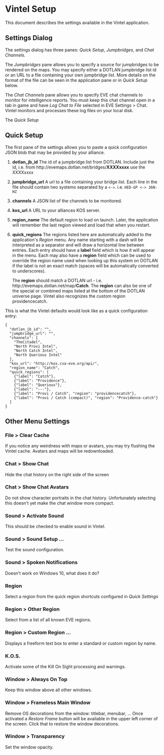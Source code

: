 # Vintel Setup

This document describes the settings available in the Vintel application.

## Settings Dialog

The settings dialog has three panes: *Quick Setup*, *Jumpbridges*, and *Chat Channels*.

The *Jumpbridges* pane allows you to specify a source for jumpbridges to be 
rendered on the maps.   You may specify either a DOTLAN jumpbridge list id or an URL to
a file containing your own jumpbridge list.   More details on the format of the file
can be seen in the application pane or in *Quick Setup* below.

The *Chat Channels* pane allows you to specify EVE chat channels to monitor for
intelligence reports.   You must keep this chat channel open in a tab in game
and have *Log Chat to File* selected in EVE Settings > Chat.   Vintel monitors and
processes these log files on your local disk.

The *Quick Setup* 

## Quick Setup

The first pane of the settings allows you to paste a quick configuration JSON
blob that may be provided by your alliance.

1. **dotlan_jb_id** The id of a jumpbridge list from DOTLAN.  Include just the id,
   i.e. from ht<i></i>tp://evemaps.dotlan.net/bridges/**XXXXxxxx** use the XXXXxxxx
2. **jumpbridge_url** A url to a file containing your bridge list.   Each line
   in the file should contain two systems separated by a `<->`.   i.e.
   `HED-GP <-> 36N-HZ`
3. **channels** A JSON list of the channels to be monitored.
4. **kos_url** A URL to your alliances KOS server.
5. **region_name** The default region to load on launch.  Later, the application will
   remember the last region viewed and load that when you restart.
6. **quick_regions** The regions listed here are automatically added to the
   application's *Region* menu.  Any name starting with a dash will be interpreted
   as a separator and will draw a horizontal line between entries.  Each entry
   should have a **label** field which is how it will appear in the menu.  Each
   may also have a **region** field which can be used to override the region name
   used when looking up this system on DOTLAN if the label is not an exact match
   (spaces will be automatically converted to underscores).

   The **region** should match a DOTLAN url - i.e. ht<i></i>tp://evemaps.dotlan.net/map/**Catch**.
   The **region** can also be one of the special or combined maps listed at the
   bottom of the DOTLAN universe page.  Vintel also recognizes the custom region
   providencecatch.

This is what the Vintel defaults would look like as a quick configuration entry:

```
{
  "dotlan_jb_id": "",
  "jumpbridge_url": "",
  "channels": [
    "TheCitadel",
    "North Provi Intel",
    "North Catch Intel",
    "North Querious Intel"
  ],
  "kos_url": "http://kos.cva-eve.org/api/",
  "region_name": "Catch",
  "quick_regions": [
    {"label": "Catch"},
    {"label": "Providence"},
    {"label": "Querious"},
    {"label": "---"},
    {"label": "Provi / Catch", "region": "providencecatch"},
    {"label": "Provi / Catch (compact)", "region": "Providence-catch"}
  ]
}
```

## Other Menu Settings

### File > Clear Cache

If you notice any weirdness with maps or avatars, you may try flushing the Vintel
cache.  Avatars and maps will be redownloaded.

### Chat > Show Chat

Hide the chat history on the right side of the screen

### Chat > Show Chat Avatars

Do not show character portraits in the chat history.   Unfortunately selecting this
doesn't yet make the chat window more compact.

### Sound > Activate Sound

This should be checked to enable sound in Vintel.

### Sound > Sound Setup ...

Test the sound configuration.

### Sound > Spoken Notifications

Doesn't work on Windows 10, what does it do?

### Region

Select a region from the quick region shortcuts configured in *Quick Settings*

### Region > Other Region

Select from a list of all known EVE regions.

### Region > Custom Region ...

Displays a freeform text box to enter a standard or custom region by name.

### K.O.S.

Activate some of the Kill On Sight processing and warnings.

### Window > Always On Top

Keep this window above all other windows.

### Window > Frameless Main Window

Remove OS decorations from the window: titlebar, menubar, ...    Once activated a *Restore Frame* button will
be available in the upper left corner of the screen.  Click that to restore the window decorations.

### Window > Transparency

Set the window opacity.

